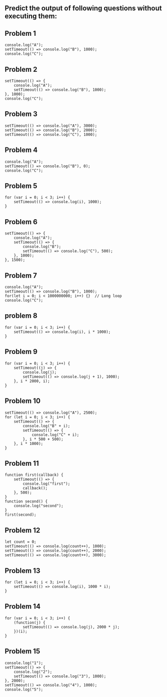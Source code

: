 ## Predict the output of following questions without executing them:

## Problem 1
```
console.log("A");
setTimeout(() => console.log("B"), 1000);
console.log("C");
```

## Problem 2
```
setTimeout(() => {
    console.log("A");
    setTimeout(() => console.log("B"), 1000);
}, 1000);
console.log("C");
```

## Problem 3
```
setTimeout(() => console.log("A"), 3000);
setTimeout(() => console.log("B"), 2000);
setTimeout(() => console.log("C"), 1000);
```

## Problem 4
```
console.log("A");
setTimeout(() => console.log("B"), 0);
console.log("C");
```


## Problem 5
```
for (var i = 0; i < 3; i++) {
    setTimeout(() => console.log(i), 1000);
}
```

## Problem 6
```
setTimeout(() => {
    console.log("A");
    setTimeout(() => {
        console.log("B");
        setTimeout(() => console.log("C"), 500);
    }, 1000);
}, 1500);
```

## Problem 7
```
console.log("A");
setTimeout(() => console.log("B"), 1000);
for(let i = 0; i < 1000000000; i++) {}  // Long loop
console.log("C");
```

## problem 8
```
for (var i = 0; i < 3; i++) {
    setTimeout(() => console.log(i), i * 1000);
}
```

## Problem 9
```
for (var i = 0; i < 3; i++) {
    setTimeout((j) => {
        console.log(j);
        setTimeout(() => console.log(j + 1), 1000);
    }, i * 2000, i);
}
```

## Problem 10
```
setTimeout(() => console.log("A"), 2500);
for (let i = 0; i < 3; i++) {
    setTimeout(() => {
        console.log("B" + i);
        setTimeout(() => {
            console.log("C" + i);
        }, i * 500 + 500);
    }, i * 1000);
}
```

## Problem 11
```
function first(callback) {
    setTimeout(() => {
        console.log("first");
        callback();
    }, 500);
}
function second() {
    console.log("second");
}
first(second);
```

## Problem 12
```
let count = 0;
setTimeout(() => console.log(count++), 1000);
setTimeout(() => console.log(count++), 2000);
setTimeout(() => console.log(count++), 3000);
```

## Problem 13
```
for (let i = 0; i < 3; i++) {
    setTimeout(() => console.log(i), 1000 * i);
}
```

## Problem 14
```
for (var i = 0; i < 3; i++) {
    (function(j) {
        setTimeout(() => console.log(j), 2000 * j);
    })(i);
}
```

## Problem 15
```
console.log("1");
setTimeout(() => {
    console.log("2");
    setTimeout(() => console.log("3"), 1000);
}, 2000);
setTimeout(() => console.log("4"), 1000);
console.log("5");
```